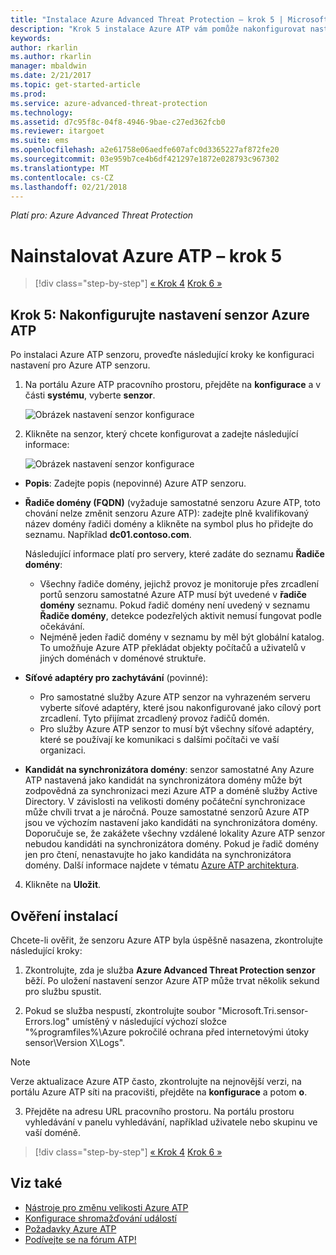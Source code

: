 ```yaml
---
title: "Instalace Azure Advanced Threat Protection – krok 5 | Microsoft Docs"
description: "Krok 5 instalace Azure ATP vám pomůže nakonfigurovat nastavení pro vaše senzor samostatné Azure ATP."
keywords: 
author: rkarlin
ms.author: rkarlin
manager: mbaldwin
ms.date: 2/21/2017
ms.topic: get-started-article
ms.prod: 
ms.service: azure-advanced-threat-protection
ms.technology: 
ms.assetid: d7c95f8c-04f8-4946-9bae-c27ed362fcb0
ms.reviewer: itargoet
ms.suite: ems
ms.openlocfilehash: a2e61758e06aedfe607afc0d3365227af872fe20
ms.sourcegitcommit: 03e959b7ce4b6df421297e1872e028793c967302
ms.translationtype: MT
ms.contentlocale: cs-CZ
ms.lasthandoff: 02/21/2018
---
```

*Platí pro: Azure Advanced Threat Protection*



# <a name="install-azure-atp---step-5"></a>Nainstalovat Azure ATP – krok 5

>[!div class="step-by-step"]
[« Krok 4](install-atp-step4.md)
[Krok 6 »](install-atp-step6-vpn.md)


## <a name="step-5-configure-the-azure-atp-sensor-settings"></a>Krok 5: Nakonfigurujte nastavení senzor Azure ATP
Po instalaci Azure ATP senzoru, proveďte následující kroky ke konfiguraci nastavení pro Azure ATP senzoru.

1.  Na portálu Azure ATP pracovního prostoru, přejděte na **konfigurace** a v části **systému**, vyberte **senzor**.
   
     ![Obrázek nastavení senzor konfigurace](media/atp-sensor-config.png)


2.  Klikněte na senzor, který chcete konfigurovat a zadejte následující informace:

    ![Obrázek nastavení senzor konfigurace](media/atp-sensor-config-2.png)

  - **Popis**: Zadejte popis (nepovinné) Azure ATP senzoru.
  - **Řadiče domény (FQDN)** (vyžaduje samostatné senzoru Azure ATP, toto chování nelze změnit senzoru Azure ATP): zadejte plně kvalifikovaný název domény řadiči domény a klikněte na symbol plus ho přidejte do seznamu. Například **dc01.contoso.com**.

      Následující informace platí pro servery, které zadáte do seznamu **Řadiče domény**:
      - Všechny řadiče domény, jejichž provoz je monitoruje přes zrcadlení portů senzoru samostatné Azure ATP musí být uvedené v **řadiče domény** seznamu. Pokud řadič domény není uvedený v seznamu **Řadiče domény**, detekce podezřelých aktivit nemusí fungovat podle očekávání.
      - Nejméně jeden řadič domény v seznamu by měl být globální katalog. To umožňuje Azure ATP překládat objekty počítačů a uživatelů v jiných doménách v doménové struktuře.

  - **Síťové adaptéry pro zachytávání** (povinné):
     - Pro samostatné služby Azure ATP senzor na vyhrazeném serveru vyberte síťové adaptéry, které jsou nakonfigurované jako cílový port zrcadlení. Tyto přijímat zrcadlený provoz řadičů domén.
     - Pro služby Azure ATP senzor to musí být všechny síťové adaptéry, které se používají ke komunikaci s dalšími počítači ve vaší organizaci.


  - **Kandidát na synchronizátora domény**: senzor samostatné Any Azure ATP nastavená jako kandidát na synchronizátora domény může být zodpovědná za synchronizaci mezi Azure ATP a doméně služby Active Directory. V závislosti na velikosti domény počáteční synchronizace může chvíli trvat a je náročná. Pouze samostatné senzorů Azure ATP jsou ve výchozím nastavení jako kandidáti na synchronizátora domény.
   Doporučuje se, že zakážete všechny vzdálené lokality Azure ATP senzor nebudou kandidáti na synchronizátora domény.
   Pokud je řadič domény jen pro čtení, nenastavujte ho jako kandidáta na synchronizátora domény. Další informace najdete v tématu [Azure ATP architektura](atp-architecture.md#azure-atp-sensor-features).
  
4. Klikněte na **Uložit**.


## <a name="validate-installations"></a>Ověření instalací
Chcete-li ověřit, že senzoru Azure ATP byla úspěšně nasazena, zkontrolujte následující kroky:

1.  Zkontrolujte, zda je služba **Azure Advanced Threat Protection senzor** běží. Po uložení nastavení senzor Azure ATP může trvat několik sekund pro službu spustit.

2.  Pokud se služba nespustí, zkontrolujte soubor "Microsoft.Tri.sensor-Errors.log" umístěný v následující výchozí složce "%programfiles%\Azure pokročilé ochrana před internetovými útoky sensor\Version X\Logs".
 
 >[!NOTE]
 > Verze aktualizace Azure ATP často, zkontrolujte na nejnovější verzi, na portálu Azure ATP síti na pracovišti, přejděte na **konfigurace** a potom **o**. 

3.  Přejděte na adresu URL pracovního prostoru. Na portálu prostoru vyhledávání v panelu vyhledávání, například uživatele nebo skupinu ve vaší doméně.



>[!div class="step-by-step"]
[« Krok 4](install-atp-step4.md)
[Krok 6 »](install-atp-step6-vpn.md)


## <a name="see-also"></a>Viz také

- [Nástroje pro změnu velikosti Azure ATP](http://aka.ms/aatpsizingtool)
- [Konfigurace shromažďování událostí](configure-event-collection.md)
- [Požadavky Azure ATP](atp-prerequisites.md)
- [Podívejte se na fórum ATP!](https://aka.ms/azureatpcommunity)
